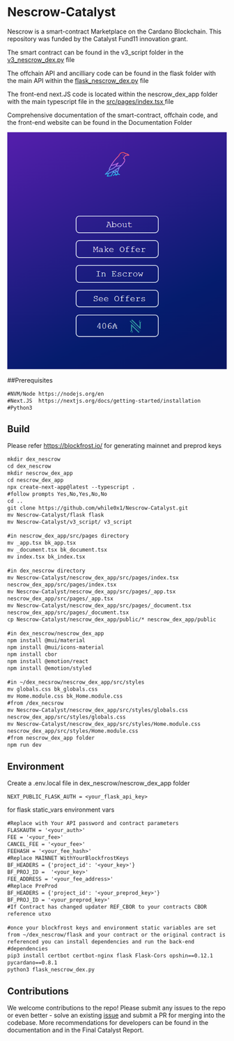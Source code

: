 # Nescrow-Catalyst

Nescrow is a smart-contract Marketplace on the Cardano Blockchain. This repository was funded by the Catalyst Fund11 innovation grant.

The smart contract can be found in the v3_script folder in the [v3_nescrow_dex.py](/v3_script/v3_nescrow_dex.py) file 

The offchain API and ancilliary code can be found in the flask folder with the main API within the  [flask_nescrow_dex.py](/flask/flask_nescrow_dex.py)  file

The front-end next.JS code is located within the nescrow_dex_app folder with the main typescript file in the [src/pages/index.tsx ](/nescrow_dex_app/src/pages/index.tsx )   file

Comprehensive documentation of the smart-contract, offchain code, and the front-end website can be found in the Documentation Folder

![show](nescrow_landing.png)

##Prerequisites
```
#NVM/Node https://nodejs.org/en
#Next.JS  https://nextjs.org/docs/getting-started/installation
#Python3
```
## Build
Please refer https://blockfrost.io/  for generating mainnet and preprod keys

```
mkdir dex_nescrow
cd dex_nescrow
mkdir nescrow_dex_app 
cd nescrow_dex_app
npx create-next-app@latest --typescript .
#follow prompts Yes,No,Yes,No,No
cd ..
git clone https://github.com/while0x1/Nescrow-Catalyst.git
mv Nescrow-Catalyst/flask flask
mv Nescrow-Catalyst/v3_script/ v3_script

#in nescrow_dex_app/src/pages directory
mv _app.tsx bk_app.tsx
mv _document.tsx bk_document.tsx
mv index.tsx bk_index.tsx

#in dex_nescrow directory 
mv Nescrow-Catalyst/nescrow_dex_app/src/pages/index.tsx nescrow_dex_app/src/pages/index.tsx
mv Nescrow-Catalyst/nescrow_dex_app/src/pages/_app.tsx nescrow_dex_app/src/pages/_app.tsx
mv Nescrow-Catalyst/nescrow_dex_app/src/pages/_document.tsx nescrow_dex_app/src/pages/_document.tsx
cp Nescrow-Catalyst/nescrow_dex_app/public/* nescrow_dex_app/public

#in dex_nescrow/nescrow_dex_app
npm install @mui/material
npm install @mui/icons-material
npm install cbor
npm install @emotion/react
npm install @emotion/styled

#in ~/dex_necsrow/nescrow_dex_app/src/styles
mv globals.css bk_globals.css
mv Home.module.css bk_Home.module.css
#from /dex_necsrow
mv Nescrow-Catalyst/nescrow_dex_app/src/styles/globals.css nescrow_dex_app/src/styles/globals.css
mv Nescrow-Catalyst/nescrow_dex_app/src/styles/Home.module.css nescrow_dex_app/src/styles/Home.module.css
#from nescrow_dex_app folder
npm run dev
```

## Environment

Create a .env.local file in dex_nescrow/nescrow_dex_app folder

```
NEXT_PUBLIC_FLASK_AUTH = <your_flask_api_key>
```
for flask static_vars environment vars
```
#Replace with Your API password and contract parameters
FLASKAUTH = '<your_auth>'
FEE = '<your_fee>'
CANCEL_FEE = '<your_fee>'
FEEHASH = '<your_fee_hash>'
#Replace MAINNET WithYourBlockfrostKeys
BF_HEADERS = {'project_id': '<your_key>'}
BF_PROJ_ID =  '<your_key>'
FEE_ADDRESS = '<your_fee_address>'
#Replace PreProd
BF_HEADERS = {'project_id': '<your_preprod_key>'}
BF_PROJ_ID = '<your_preprod_key>'
#If Contract has changed updater REF_CBOR to your contracts CBOR reference utxo

#once your blockfrost keys and environment static variables are set from ~/dex_nescrow/flask and your contract or the original contract is referenced you can install dependencies and run the back-end
#dependencies
pip3 install certbot certbot-nginx flask Flask-Cors opshin==0.12.1 pycardano==0.8.1 
python3 flask_nescrow_dex.py
```
## Contributions

We welcome contributions to the repo! Please submit any issues to the repo or even better - solve an existing  [issue](https://github.com/while0x1/Nescrow-Catalyst/issues) and submit a PR for merging into the codebase.
More recommendations for developers can be found in the documentation and in the Final Catalyst Report. 
